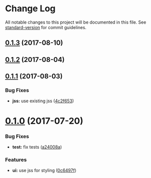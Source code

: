 # Change Log

All notable changes to this project will be documented in this file.
See [standard-version](https://github.com/conventional-changelog/standard-version) for commit guidelines.

<a name="0.1.3"></a>
## [0.1.3](https://github.com/PieElements/pie-elements/compare/@pie-libs/correct-answer-toggle@0.1.2...@pie-libs/correct-answer-toggle@0.1.3) (2017-08-10)




<a name="0.1.2"></a>
## [0.1.2](https://github.com/PieElements/pie-elements/compare/@pie-libs/correct-answer-toggle@0.1.1...@pie-libs/correct-answer-toggle@0.1.2) (2017-08-04)




<a name="0.1.1"></a>
## [0.1.1](https://github.com/PieElements/pie-elements/compare/@pie-libs/correct-answer-toggle@0.1.0...@pie-libs/correct-answer-toggle@0.1.1) (2017-08-03)


### Bug Fixes

* **jss:** use existing jss ([4c2f653](https://github.com/PieElements/pie-elements/commit/4c2f653))




<a name="0.1.0"></a>
# [0.1.0](https://github.com/PieElements/pie-elements/compare/@pie-libs/correct-answer-toggle@0.0.2...@pie-libs/correct-answer-toggle@0.1.0) (2017-07-20)


### Bug Fixes

* **test:** fix tests ([a24008a](https://github.com/PieElements/pie-elements/commit/a24008a))


### Features

* **ui:** use jss for styling ([0c6497f](https://github.com/PieElements/pie-elements/commit/0c6497f))
